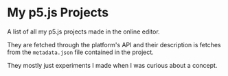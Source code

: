 # My p5.js Projects
A list of all my p5.js projects made in the online editor.

They are fetched through the platform's API and their description is fetches from the `metadata.json` file contained in the project.

They mostly just experiments I made when I was curious about a concept.
